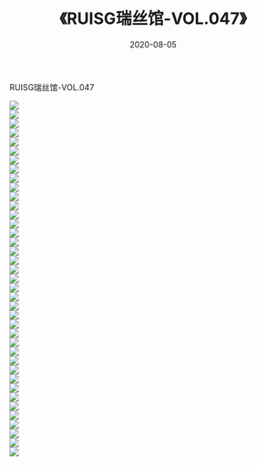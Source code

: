 ﻿---
layout: post
title:  《RUISG瑞丝馆-VOL.047》
date:   2020-08-05
img: http://img.660000.xyz/Sharelink/网络美图/2020/RUISG瑞丝馆-VOL.047/000.jpg
categories: [美女, 清纯, 唯美]
---

RUISG瑞丝馆-VOL.047

  ![](http://img.660000.xyz/Sharelink/网络美图/2020/RUISG瑞丝馆-VOL.047/001.jpg) <br> ![](http://img.660000.xyz/Sharelink/网络美图/2020/RUISG瑞丝馆-VOL.047/002.jpg) <br> ![](http://img.660000.xyz/Sharelink/网络美图/2020/RUISG瑞丝馆-VOL.047/003.jpg) <br> ![](http://img.660000.xyz/Sharelink/网络美图/2020/RUISG瑞丝馆-VOL.047/004.jpg) <br> ![](http://img.660000.xyz/Sharelink/网络美图/2020/RUISG瑞丝馆-VOL.047/005.jpg) <br> ![](http://img.660000.xyz/Sharelink/网络美图/2020/RUISG瑞丝馆-VOL.047/006.jpg) <br> ![](http://img.660000.xyz/Sharelink/网络美图/2020/RUISG瑞丝馆-VOL.047/007.jpg) <br> ![](http://img.660000.xyz/Sharelink/网络美图/2020/RUISG瑞丝馆-VOL.047/008.jpg) <br> ![](http://img.660000.xyz/Sharelink/网络美图/2020/RUISG瑞丝馆-VOL.047/009.jpg) <br> ![](http://img.660000.xyz/Sharelink/网络美图/2020/RUISG瑞丝馆-VOL.047/010.jpg) <br> ![](http://img.660000.xyz/Sharelink/网络美图/2020/RUISG瑞丝馆-VOL.047/011.jpg) <br> ![](http://img.660000.xyz/Sharelink/网络美图/2020/RUISG瑞丝馆-VOL.047/012.jpg) <br> ![](http://img.660000.xyz/Sharelink/网络美图/2020/RUISG瑞丝馆-VOL.047/013.jpg) <br> ![](http://img.660000.xyz/Sharelink/网络美图/2020/RUISG瑞丝馆-VOL.047/014.jpg) <br> ![](http://img.660000.xyz/Sharelink/网络美图/2020/RUISG瑞丝馆-VOL.047/015.jpg) <br> ![](http://img.660000.xyz/Sharelink/网络美图/2020/RUISG瑞丝馆-VOL.047/016.jpg) <br> ![](http://img.660000.xyz/Sharelink/网络美图/2020/RUISG瑞丝馆-VOL.047/017.jpg) <br> ![](http://img.660000.xyz/Sharelink/网络美图/2020/RUISG瑞丝馆-VOL.047/018.jpg) <br> ![](http://img.660000.xyz/Sharelink/网络美图/2020/RUISG瑞丝馆-VOL.047/019.jpg) <br> ![](http://img.660000.xyz/Sharelink/网络美图/2020/RUISG瑞丝馆-VOL.047/020.jpg) <br> ![](http://img.660000.xyz/Sharelink/网络美图/2020/RUISG瑞丝馆-VOL.047/021.jpg) <br> ![](http://img.660000.xyz/Sharelink/网络美图/2020/RUISG瑞丝馆-VOL.047/022.jpg) <br> ![](http://img.660000.xyz/Sharelink/网络美图/2020/RUISG瑞丝馆-VOL.047/023.jpg) <br> ![](http://img.660000.xyz/Sharelink/网络美图/2020/RUISG瑞丝馆-VOL.047/024.jpg) <br> ![](http://img.660000.xyz/Sharelink/网络美图/2020/RUISG瑞丝馆-VOL.047/025.jpg) <br> ![](http://img.660000.xyz/Sharelink/网络美图/2020/RUISG瑞丝馆-VOL.047/026.jpg) <br> ![](http://img.660000.xyz/Sharelink/网络美图/2020/RUISG瑞丝馆-VOL.047/027.jpg) <br> ![](http://img.660000.xyz/Sharelink/网络美图/2020/RUISG瑞丝馆-VOL.047/028.jpg) <br> ![](http://img.660000.xyz/Sharelink/网络美图/2020/RUISG瑞丝馆-VOL.047/029.jpg) <br> ![](http://img.660000.xyz/Sharelink/网络美图/2020/RUISG瑞丝馆-VOL.047/030.jpg) <br> ![](http://img.660000.xyz/Sharelink/网络美图/2020/RUISG瑞丝馆-VOL.047/031.jpg) <br> ![](http://img.660000.xyz/Sharelink/网络美图/2020/RUISG瑞丝馆-VOL.047/032.jpg) <br> ![](http://img.660000.xyz/Sharelink/网络美图/2020/RUISG瑞丝馆-VOL.047/033.jpg) <br> ![](http://img.660000.xyz/Sharelink/网络美图/2020/RUISG瑞丝馆-VOL.047/034.jpg) <br> ![](http://img.660000.xyz/Sharelink/网络美图/2020/RUISG瑞丝馆-VOL.047/035.jpg) <br> ![](http://img.660000.xyz/Sharelink/网络美图/2020/RUISG瑞丝馆-VOL.047/036.jpg) <br> ![](http://img.660000.xyz/Sharelink/网络美图/2020/RUISG瑞丝馆-VOL.047/037.jpg) <br> ![](http://img.660000.xyz/Sharelink/网络美图/2020/RUISG瑞丝馆-VOL.047/038.jpg) <br> ![](http://img.660000.xyz/Sharelink/网络美图/2020/RUISG瑞丝馆-VOL.047/039.jpg) <br>
